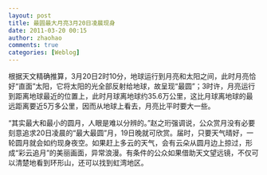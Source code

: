 ```yaml
---
layout: post
title: 最圆最大月亮3月20日凌晨现身
date: 2011-03-20 00:15
author: zhaohao
comments: true
categories: [Weblog]
---
```

根据天文精确推算，3月20日2时10分，地球运行到月亮和太阳之间，此时月亮恰好“直面”太阳，它将太阳的光全部反射给地球，故呈现“最圆”；3时许，月亮运行到距离地球最近的位置上，此时月球离地球约35.6万公里，这比月球离地球的最远距离要近5万多公里，因而从地球上看去，月亮比平时要大一些。 

“其实最大和最小的圆月，人眼是难以分辨的。”赵之珩强调说，公众赏月没有必要刻意追求20日凌晨的“最大最圆”月，19日晚就可欣赏。届时，只要天气晴好，一轮圆月就会如约现身夜空。如果赶上多云的天气，会有云朵从圆月边上掠过，形成“彩云追月”的美丽画面，异常浪漫。有条件的公众如果借助天文望远镜，不仅可以清楚地看到环形山，还可以找到虹湾地区。
